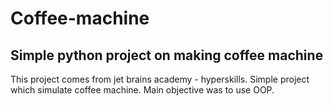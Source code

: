 # Coffee-machine

## Simple python project on making coffee machine

This project comes from jet brains academy - hyperskills.
Simple project which simulate coffee machine. Main objective was to use OOP.
